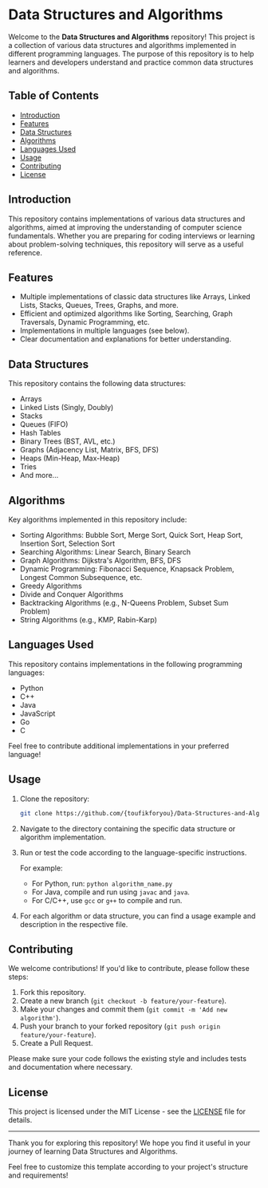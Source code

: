 # Data Structures and Algorithms

Welcome to the **Data Structures and Algorithms** repository! This project is a collection of various data structures and algorithms implemented in different programming languages. The purpose of this repository is to help learners and developers understand and practice common data structures and algorithms.

## Table of Contents

- [Introduction](#introduction)
- [Features](#features)
- [Data Structures](#data-structures)
- [Algorithms](#algorithms)
- [Languages Used](#languages-used)
- [Usage](#usage)
- [Contributing](#contributing)
- [License](#license)

## Introduction

This repository contains implementations of various data structures and algorithms, aimed at improving the understanding of computer science fundamentals. Whether you are preparing for coding interviews or learning about problem-solving techniques, this repository will serve as a useful reference.

## Features

- Multiple implementations of classic data structures like Arrays, Linked Lists, Stacks, Queues, Trees, Graphs, and more.
- Efficient and optimized algorithms like Sorting, Searching, Graph Traversals, Dynamic Programming, etc.
- Implementations in multiple languages (see below).
- Clear documentation and explanations for better understanding.

## Data Structures

This repository contains the following data structures:

- Arrays
- Linked Lists (Singly, Doubly)
- Stacks
- Queues (FIFO)
- Hash Tables
- Binary Trees (BST, AVL, etc.)
- Graphs (Adjacency List, Matrix, BFS, DFS)
- Heaps (Min-Heap, Max-Heap)
- Tries
- And more...

## Algorithms

Key algorithms implemented in this repository include:

- Sorting Algorithms: Bubble Sort, Merge Sort, Quick Sort, Heap Sort, Insertion Sort, Selection Sort
- Searching Algorithms: Linear Search, Binary Search
- Graph Algorithms: Dijkstra's Algorithm, BFS, DFS
- Dynamic Programming: Fibonacci Sequence, Knapsack Problem, Longest Common Subsequence, etc.
- Greedy Algorithms
- Divide and Conquer Algorithms
- Backtracking Algorithms (e.g., N-Queens Problem, Subset Sum Problem)
- String Algorithms (e.g., KMP, Rabin-Karp)

## Languages Used

This repository contains implementations in the following programming languages:

- Python
- C++
- Java
- JavaScript
- Go
- C

Feel free to contribute additional implementations in your preferred language!

## Usage

1. Clone the repository:

   ```bash
   git clone https://github.com/{toufikforyou}/Data-Structures-and-Algorithms.git
   ```

2. Navigate to the directory containing the specific data structure or algorithm implementation.

3. Run or test the code according to the language-specific instructions.

   For example:
   - For Python, run: `python algorithm_name.py`
   - For Java, compile and run using `javac` and `java`.
   - For C/C++, use `gcc` or `g++` to compile and run.

4. For each algorithm or data structure, you can find a usage example and description in the respective file.

## Contributing

We welcome contributions! If you'd like to contribute, please follow these steps:

1. Fork this repository.
2. Create a new branch (`git checkout -b feature/your-feature`).
3. Make your changes and commit them (`git commit -m 'Add new algorithm'`).
4. Push your branch to your forked repository (`git push origin feature/your-feature`).
5. Create a Pull Request.

Please make sure your code follows the existing style and includes tests and documentation where necessary.

## License

This project is licensed under the MIT License - see the [LICENSE](LICENSE) file for details.

---

Thank you for exploring this repository! We hope you find it useful in your journey of learning Data Structures and Algorithms.

Feel free to customize this template according to your project's structure and requirements!
